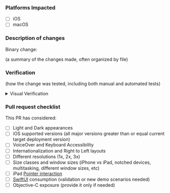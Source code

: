 ### Platforms Impacted
- [ ] iOS
- [ ] macOS

### Description of changes

Binary change:
<!---
These steps are for iOS. Feel free to skip on Mac.
Please include the output of scripts/GenerateBinaryDiffTable.swift, using the following steps:
  1. Ensure that your working branch is up to date with the base branch.
  2. Build the base branch Demo.Release scheme for Any iOS Device (arm64)
  3. Navigate to left panel: FluentUI -> Products -> libFluentUI.a
  4. Show libFluentUI.a in Finder, and copy libFluentUI.a to a safe location for use later.
    a. <Optional> Also grab FluentUI.Demo while you're there, and likewise move it somewhere safe.
  5. Switch to your working branch and repeat steps 2-4.
  6. Now that you have both your old and new builds, you can run the script. From the root of this repo, 
     you can run `swift ./scripts/GenerateBinaryDiffTable.swift <path to old build> <path to new build>`.
     This will generate a table that compares any changes in .o files between the two builds.
  7. Copy the output of the script to this PR.
  8. <Optional> The default output will only show the total changes outside of the summary,
                but you might want to include any especially relevant or noteworthy changes
                in the initial table.
  9. <Optional> Another delta worth showing in the initial table comes from the demo app.
             a. Navigate to FluentUI.Demo that you saved in before steps 4.a, right click,
                and select "Show package contents"
             b. Find the FluentUI.Demo inside FluentUI.Demo, right click, and select "Get Info"
             c. Create a new row in the initial table, titled "unstripped FluentUI.Demo/FluentUI.Demo",
                and paste this value into the "Before" column.
             d. Run ` /usr/bin/strip -Sx <path to FluentUI.Demo/FluentUI.Demo>`
             e. Create a new row in the initial table, titled "stripped FluentUI.Demo/FluentUI.Demo",
                and paste this value into the "Before" column.
             f. Repeat steps a-e for the after build.
             g. Calculate the difference between the before and after builds, and put them in the "Delta" column.
--->

(a summary of the changes made, often organized by file)

### Verification

(how the change was tested, including both manual and automated tests)

<details>
<summary>Visual Verification</summary>

| Before                                       | After                                      |
|----------------------------------------------|--------------------------------------------|
| Screenshot or description before this change | Screenshot or description with this change |
</details>

### Pull request checklist

This PR has considered:
- [ ] Light and Dark appearances
- [ ] iOS supported versions (all major versions greater than or equal current target deployment version)
- [ ] VoiceOver and Keyboard Accessibility
- [ ] Internationalization and Right to Left layouts
- [ ] Different resolutions (1x, 2x, 3x)
- [ ] Size classes and window sizes (iPhone vs iPad, notched devices, multitasking, different window sizes, etc)
- [ ] iPad [Pointer interaction](https://developer.apple.com/documentation/uikit/pointer_interactions)
- [ ] [SwiftUI](https://developer.apple.com/tutorials/swiftui) consumption (validation or new demo scenarios needed)
- [ ] Objective-C exposure (provide it only if needed)